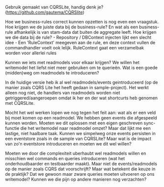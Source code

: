 Gebruik gemaakt van CQRSLite, handig denk je? (https://github.com/gautema/CQRSlite)

Hoe we business-rules correct kunnen opzetten is nog even een vraagstuk.
    Hoe krijgen we de juiste data bij de business-rule?
    En wat als een business-rule afhankelijk is van stam-data dat buiten de aggregate leeft. Hoe krijgen we die data bij de rule? 
        - Repository / DBContext injecten lijkt een slecht idee
        - Een 'RuleContext' meegeven aan de rule, en deze context vullen de commandhandler voelt ook lelijk. RuleContext gaat een verzamelbak worden voor allerlei rules

Kunnen we iets met readmodels voor elkaar krijgen?
We willen het writemodel het liefst niet meer gebruiken om te querieën. Wat is een goede (midden)weg om readmodels te introduceren?

In de huidige versie heb ik al wel readmodels/events geintroduceerd (op de manier zoals CQRS Lite het heeft gedaan in sample-project).
Het werkt alleen nog niet, de handlers van readmodels worden niet getriggered/aangeroepen omdat ik her en der wat shortcurts heb genomen met CQRSLite.

Mocht het wel werken lopen we nog tegen het feit aan: wat als er een veld bij moet komen op een readmodel. We hebben geen events die afgespeeld kunnen worden.
Moeten we dit oplossen met een eigen geschreven sync-functie die het writemodel naar readmodel omzet? Maar dat lijkt me een lastige, niet haalbare taak.
Kunnen we simpelweg onze events persisten in een eventstore zoals in de sample van CQRSLite?
Maar wat is de impact van zo'n eventstore introduceren en moeten we dit wel willen? 

Moeten we door die complexiteit uberhaubt wel readmodels willen en misschien wel commands en queries introduceren (wat het onderhoudbaarder en testbaarder maakt).
Maar niet de events/readmodels op de manier zoals CQRS dat voorschrijft? Maar wat betekent die keuze in de praktijk?
Dat we gewoon maar zware queries moeten uitvoeren op ons writemodel? Kunnen we die pijn op andere manieren nog verzachten?

